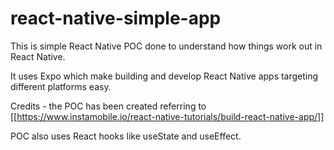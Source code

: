 # react-native-simple-app

This is simple React Native POC done to understand how things work out in React Native.

It uses Expo which make building and develop React Native apps targeting different platforms easy.

Credits - the POC has been created referring to [[https://www.instamobile.io/react-native-tutorials/build-react-native-app/]]

POC also uses React hooks like useState and useEffect.
